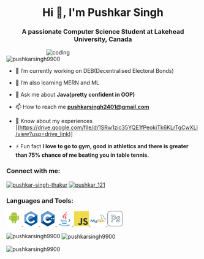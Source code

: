 <h1 align="center">Hi 👋, I'm Pushkar Singh</h1>
<h3 align="center">A passionate Computer Science Student at Lakehead University, Canada</h3>

<img align="right" alt="coding" width="400" src="https://media4.giphy.com/media/v1.Y2lkPTc5MGI3NjExam51Y3plc2ltYXU0a3NxZW1wd3cyNDUyZ3RjYXd4MmQ1YTNoeW5mYSZlcD12MV9pbnRlcm5hbF9naWZfYnlfaWQmY3Q9Zw/R03zWv5p1oNSQd91EP/giphy.gif">

<p align="left"> <img src="https://komarev.com/ghpvc/?username=pushkarsingh9900&label=Profile%20views&color=0e75b6&style=flat" alt="pushkarsingh9900" /> </p>

- 🌱 I’m currently working on DEB(Decentralised Electoral Bonds)
- 🌱 I’m also learning MERN and ML
- 💬 Ask me about **Java(pretty confident in OOP)**

- 📫 How to reach me **pushkarsingh2401@gmail.com**

- 📄 Know about my experiences [(https://drive.google.com/file/d/1SRw1zic35YQE1fPeokiTk6KLrTgCwXLI/view?usp=drive_link)]

- ⚡ Fun fact **I love to go to gym, good in athletics and there is greater than 75% chance of me beating you in table tennis.**

<h3 align="left">Connect with me:</h3>
<p align="left">
<a href="https://linkedin.com/in/pushkar-singh-thakur" target="blank"><img align="center" src="https://raw.githubusercontent.com/rahuldkjain/github-profile-readme-generator/master/src/images/icons/Social/linked-in-alt.svg" alt="pushkar-singh-thakur" height="30" width="40" /></a>
<a href="https://www.leetcode.com/pushkar_121" target="blank"><img align="center" src="https://raw.githubusercontent.com/rahuldkjain/github-profile-readme-generator/master/src/images/icons/Social/leet-code.svg" alt="pushkar_121" height="30" width="40" /></a>
</p>

<h3 align="left">Languages and Tools:</h3>
<p align="left"> <a href="https://developer.android.com" target="_blank" rel="noreferrer"> <img src="https://raw.githubusercontent.com/devicons/devicon/master/icons/android/android-original-wordmark.svg" alt="android" width="40" height="40"/> </a> <a href="https://www.cprogramming.com/" target="_blank" rel="noreferrer"> <img src="https://raw.githubusercontent.com/devicons/devicon/master/icons/c/c-original.svg" alt="c" width="40" height="40"/> </a> <a href="https://www.w3schools.com/cpp/" target="_blank" rel="noreferrer"> <img src="https://raw.githubusercontent.com/devicons/devicon/master/icons/cplusplus/cplusplus-original.svg" alt="cplusplus" width="40" height="40"/> </a> <a href="https://www.java.com" target="_blank" rel="noreferrer"> <img src="https://raw.githubusercontent.com/devicons/devicon/master/icons/java/java-original.svg" alt="java" width="40" height="40"/> </a> <a href="https://developer.mozilla.org/en-US/docs/Web/JavaScript" target="_blank" rel="noreferrer"> <img src="https://raw.githubusercontent.com/devicons/devicon/master/icons/javascript/javascript-original.svg" alt="javascript" width="40" height="40"/> </a> <a href="https://www.mysql.com/" target="_blank" rel="noreferrer"> <img src="https://raw.githubusercontent.com/devicons/devicon/master/icons/mysql/mysql-original-wordmark.svg" alt="mysql" width="40" height="40"/> </a> <a href="https://www.photoshop.com/en" target="_blank" rel="noreferrer"> <img src="https://raw.githubusercontent.com/devicons/devicon/master/icons/photoshop/photoshop-line.svg" alt="photoshop" width="40" height="40"/> </a> </p>

<p><img align="left" src="https://github-readme-stats.vercel.app/api/top-langs?username=pushkarsingh9900&show_icons=true&locale=en&layout=compact" alt="pushkarsingh9900" /></p>

<p>&nbsp;<img align="center" src="https://github-readme-stats.vercel.app/api?username=pushkarsingh9900&show_icons=true&locale=en" alt="pushkarsingh9900" /></p>

<p><img align="center" src="https://github-readme-streak-stats.herokuapp.com/?user=pushkarsingh9900&" alt="pushkarsingh9900" /></p>
